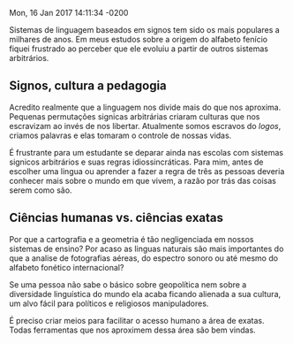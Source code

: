 Mon, 16 Jan 2017 14:11:34 -0200

Sistemas de linguagem baseados em signos tem sido os mais populares a milhares de anos. Em meus estudos sobre a origem do alfabeto fenício fiquei frustrado ao perceber que ele evoluiu a partir de outros sistemas arbitrários.

## Signos, cultura a pedagogia

Acredito realmente que a linguagem nos divide mais do que nos aproxima. Pequenas permutações signicas arbitrárias criaram culturas que nos escravizam ao invés de nos libertar. Atualmente somos escravos do *logos*, criamos palavras e elas tomaram o controle de nossas vidas.

É frustrante para um estudante se deparar ainda nas escolas com sistemas signicos arbitrários e suas regras idiossincráticas. Para mim, antes de escolher uma lingua ou aprender a fazer a regra de três as pessoas deveria conhecer mais sobre o mundo em que vivem, a razão por trás das coisas serem como são.

## Ciências humanas vs. ciências exatas

Por que a cartografia e a geometria é tão negligenciada em nossos sistemas de ensino? Por acaso as linguas naturais são mais importantes do que a analise de fotografias aéreas, do espectro sonoro ou até mesmo do alfabeto fonético internacional?

Se uma pessoa não sabe o básico sobre geopolítica nem sobre a diversidade linguística do mundo ela acaba ficando alienada a sua cultura, um alvo fácil para políticos e religiosos manipuladores.

É preciso criar meios para facilitar o acesso humano a área de exatas. Todas ferramentas que nos aproximem dessa área são bem vindas.
